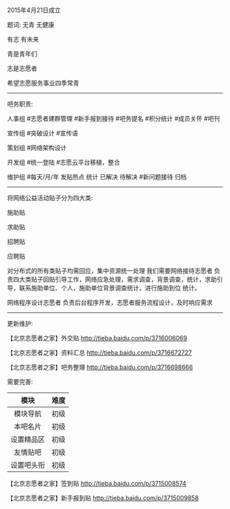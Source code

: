 2015年4月21日成立

题词:
无青 无健康

有志 有未来

青是青年们

志是志愿者

希望志愿服务事业四季常青

------

吧务职责:

人事组
#志愿者建群管理
#新手报到接待
#吧务提名
#积分统计
#成员关怀
#吧刊

宣传组
#突破设计
#宣传语

策划组
#网络架构设计

开发组
#统一登陆
#志愿云平台移植，整合

维护组
#每天/月/年 发贴热点 统计 已解决 待解决
#新问题接待 归档

------

将网络公益活动贴子分为四大类:

施助贴

求助贴

招聘贴

应聘贴

对分布式的所有类贴子均需回应，集中资源统一处理
我们需要网络接待志愿者 负责四大类贴子回贴引导工作，网络应急处理，需求调查，背景调查，统计，求助引导，联系施助单位、个人，施助单位背景调查统计，进行施助到位 统计。

网络程序设计志愿者 负责后台程序开发，志愿者服务流程设计，及时响应需求

------

更新维护:

【北京志愿者之家】外交贴 http://tieba.baidu.com/p/3716006069

【北京志愿者之家】资料汇总 http://tieba.baidu.com/p/3716672727

【北京志愿者之家】吧务整理 http://tieba.baidu.com/p/3716698666


需要完善:

|模块|难度|
|:------:|:------:|
|模块导航|初级|
|本吧名片|初级|
|设置精品区|初级|
|友情贴吧|初级|
|设置吧头衔|初级|

【北京志愿者之家】签到贴 http://tieba.baidu.com/p/3715008574

【北京志愿者之家】新手报到贴 http://tieba.baidu.com/p/3715009858
